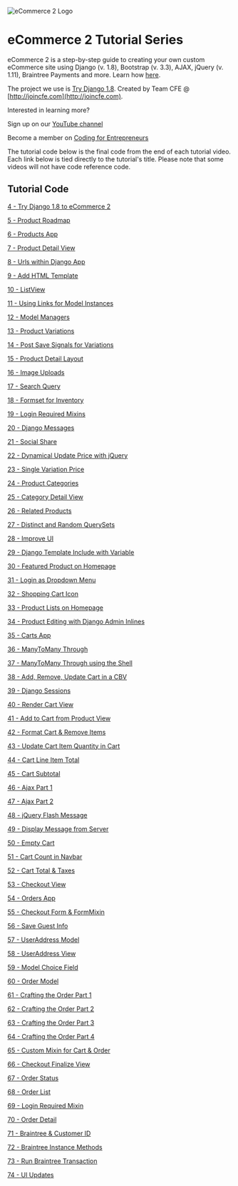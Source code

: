 ![eCommerce 2 Logo](https://cfe-static.s3.amazonaws.com/media/ecommerce-2/images/ecommerce2.png)

eCommerce 2 Tutorial Series
=========

eCommerce 2 is a step-by-step guide to creating your own custom eCommerce site using Django (v. 1.8), Bootstrap (v. 3.3), AJAX, jQuery (v. 1.11), Braintree Payments and more. Learn how [here](https://codingforentrepreneurs.com/projects/ecommerce-2/).

The project we use is [Try Django 1.8](https://github.com/codingforentrepreneurs/Try-Django-1.8). Created by Team CFE @ [http://joincfe.com](http://joincfe.com).

Interested in learning more?

Sign up on our [YouTube channel](http://joincfe.com/youtube)

Become a member on [Coding for Entrepreneurs](http://joincfe.com/enroll)


The tutorial code below is the final code from the end of each tutorial video. Each link below is tied directly to the tutorial's title. Please note that some videos will not have code reference code.

## Tutorial Code
[4 - Try Django 1.8 to eCommerce 2](../../tree/56f77d130f5480ff663cef2c3017e693d1328148)

[5 - Product Roadmap](../../tree/6b23ca5c7909240a670c25c80e9720d13d95b536)

[6 - Products App](../../tree/1e1584f56da7f6bec382484ad8f2dd97e679e72d)

[7 - Product Detail View](../../tree/5c4036ceafa4676625a0fa09d708b06f0af613fa)

[8 - Urls within Django App](../../tree/ea7f8687bffba15ca4926253b67e9b123f2ede23)

[9 - Add HTML Template](../../tree/48865980c921221a41df58652fbc4762292cb494)

[10 - ListView](../../tree/19f05e9aa1c0cce0068eb827e1b1c9fcf2f48674)

[11 - Using Links for Model Instances](../../tree/3ba0dc24c9641969e5acb9f76c00a93a1e13e8fb)

[12 - Model Managers](../../tree/23f050823bda71912e0cdf8982f320544ce26af8)

[13 - Product Variations](../../tree/cc1b295cf9aebafdf70a0fc9bcaedbfa68e69634)

[14 - Post Save Signals for Variations](../../tree/9750448b1b546dc8ab9af4ddd6f9df1f7aceba7b)

[15 - Product Detail Layout](../../tree/f763e0fe85396656e3924f15ef94667121b707d4)

[16 - Image Uploads](../../tree/f8506e415ffe0c61e78e27f56ee94ea2aa3ba345)

[17 - Search Query](../../tree/0ae1310200be1ea8b1ba3425b6a021b9113c83cc)

[18 - Formset for Inventory](../../tree/5c8a0856be6b7597526169c515e5d0710f9f4379)

[19 - Login Required Mixins](../../tree/798c466f6e18d2f6ac6980d5256d546616ff3a67)

[20 - Django Messages](../../tree/7fef3797948ab06380363b053a8114635563b90c)

[21 - Social Share](../../tree/84874bf02bef12b73fc69caee40547890e5ea357)

[22 - Dynamical Update Price with jQuery](../../tree/c9489fa732e7fe2b98711bb9251726fc2b099dd9)

[23 - Single Variation Price](../../tree/a365ff865e1da5005855471f5e67c152a8036e8b)

[24 - Product Categories](../../tree/612d833da2bb143cc8460d0f50b25b240935ab57)

[25 - Category Detail View](../../tree/dcd32c1eae7058cea435799f9cc1e0bd530111e1)

[26 - Related Products](../../tree/982c06c26d0da66207be34ba62df5ea88610e983)

[27 - Distinct and Random QuerySets](../../tree/17f75f394311876d1219b3192895a37ae544b8d4)

[28 - Improve UI](../../tree/3515382e56a2a47ec390b8851a3fae8a77c1afea)

[29 - Django Template Include with Variable](../../tree/dfd07da26129b92bdf5d075923450d86dcc54057)

[30 - Featured Product on Homepage](../../tree/7ce52aaf4b95dced14519f99f2e10bd11f83687b)

[31 - Login as Dropdown Menu](../../tree/6d2304edee03b9a6c31072ff3b7288f6c652c562)

[32 - Shopping Cart Icon](../../tree/8de1a2080aaa88d7d5c855321e9a2bcde951be3d)

[33 - Product Lists on Homepage](../../tree/9d1dcb07f2808b52c95f141bc8738d5d5878717e)

[34 - Product Editing with Django Admin Inlines](../../tree/9bb05c8663a190178e561381f66787045ca40c06)

[35 - Carts App](../../tree/7ddd9bf227025e38c59156a4dd4f67305c3a5577)

[36 - ManyToMany Through](../../tree/37359e667e6f7d24c7d0b7efb6a7c3959dc24ff3)

[37 - ManyToMany Through using the Shell](../../tree/c202d75463c6e762b0ea5d95b2c138e74bafe4c7)

[38 - Add, Remove, Update Cart in a CBV](../../tree/c68a59789c8f80c1679d0e92226f7142dd5c2721)

[39 - Django Sessions](../../tree/1b1e4b7c293217390bbb052307d80dcd8d29af17)

[40 - Render Cart View](../../tree/6947e0e6d30e284c0235cb36b554dd3dad8f4bd4)

[41 - Add to Cart from Product View](../../tree/dcd321713723003ef0dcb2d2aa3d89b8e760e38b)

[42 - Format Cart & Remove Items](../../tree/7779bed20758778ef82ac351ed1848f3ab7e9b4d)

[43 - Update Cart Item Quantity in Cart](../..tree/ac84ddfa86d88a41b2559a84c78eabb63c791fb9)

[44 - Cart Line Item Total](../../tree/39aac72f53e575f7fd33d354a782c8e52ab9f774)

[45 - Cart Subtotal](../../tree/8ff279fccf8fc33474e8b160538511dad9e36fc3)

[46 - Ajax Part 1](../../tree/77b1d4ed824640fd18bcb1712f9a7644ac43e3ce)

[47 - Ajax Part 2](../../tree/be4d26f2aecae946e74756b01bf2729c3aaaaa75)

[48 - jQuery Flash Message](../../tree/197ce56cc9db19fe7b6667100d67bb8a72e4c89c)

[49 - Display Message from Server](../../tree/07412bb2c9c04fc145d9814d1c6d077ae2de9ac2)

[50 - Empty Cart](../../tree/b5d82adba9f9ee28c84326ed9ec8802d2d5e7e54)

[51 - Cart Count in Navbar](../../tree/8da933290a239323480d3c0567d04e725c87415f)

[52 - Cart Total & Taxes](../../tree/b479ea81098c455009ec8cdb32689a7793765939)

[53 - Checkout View](../../tree/4cac4239c1558c6276fea821a452688465df8a49)

[54 - Orders App](../../tree/6bdc3adb9fd7e6dbe09dba0c17fa7f5e19f68d42)

[55 - Checkout Form & FormMixin](../../tree/d28ee366f0f09edb5f0d552743fd4094d91b2294)

[56 - Save Guest Info](../../tree/59b3d227f97933344c03f8dfe586ae24f3fb40b2)

[57 - UserAddress Model](../../tree/b9732273f5432598e2dc2870e784bb779ff71875)

[58 - UserAddress View](../../tree/d79030107c1a1a3e2c79a9db685c1721177fd13d)

[59 - Model Choice Field](../../tree/314cc38464c49dd16783074f25f6ebd5cd58187b)

[60 - Order Model](../../tree/d2def0a12ae10c853cd7a2ab5f155834a8aa142e)

[61 - Crafting the Order Part 1](../../tree/0cd928951c404dc95c03dd960d4ef6564a59c848)

[62 - Crafting the Order Part 2](../../tree/813d0302eaa527f58d75d14b404c58c78e81625f)

[63 - Crafting the Order Part 3](../../tree/7e91663382bb8228b1f60d436b4779a70b132609)

[64 - Crafting the Order Part 4](../../tree/801d22185dcb508168218421112728e14ad5f799)

[65 - Custom Mixin for Cart & Order](../../tree/1bb9134b012b01169528989c31120f021e622568)

[66 - Checkout Finalize View](../../tree/b9f9de55f872317d95d6bb86fe47f58c2efe45d3)

[67 - Order Status](../../tree/8a142117867b153d37ac4d5fcb363fb63af6b106)

[68 - Order List](../../tree/3c25afb884c84301fae33b772bdf264ac171320f)

[69 - Login Required Mixin](../../tree/e55a5355aa804a8f938a79b2c41f82e0d8c9da44)

[70 - Order Detail](../../tree/251382a8c1bce8301f3e2403c4df5b65778af911)

[71 - Braintree & Customer ID](../../tree/e3fdf173efddb88622d121135f4f0b5914514268)

[72 - Braintree Instance Methods](../../tree/838b0ae0c3d3180baf794669b1552e2348c82b03)

[73 - Run Braintree Transaction](../../tree/0724826547efc912015a0393ab379a9fc612c346)

[74 - UI Updates](../../tree/880b12af7555c4aa3347dc4f885a69c54b31b69a)





